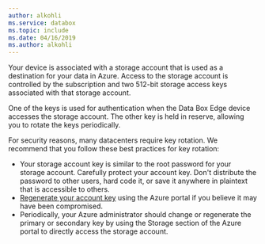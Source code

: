 ```yaml
---
author: alkohli
ms.service: databox  
ms.topic: include
ms.date: 04/16/2019
ms.author: alkohli
---
```


Your device is associated with a storage account that is used as a destination for your data in Azure. Access to the storage account is controlled by the subscription and two 512-bit storage access keys associated with that storage account.

One of the keys is used for authentication when the Data Box Edge device accesses the storage account. The other key is held in reserve, allowing you to rotate the keys periodically.

For security reasons, many datacenters require key rotation. We recommend that you follow these best practices for key rotation:

- Your storage account key is similar to the root password for your storage account. Carefully protect your account key. Don't distribute the password to other users, hard code it, or save it anywhere in plaintext that is accessible to others.
- [Regenerate your account key](../storage/common/storage-account-manage.md#regenerate-access-keys) using the Azure portal if you believe it may have been compromised.
- Periodically, your Azure administrator should change or regenerate the primary or secondary key by using the Storage section of the Azure portal to directly access the storage account.